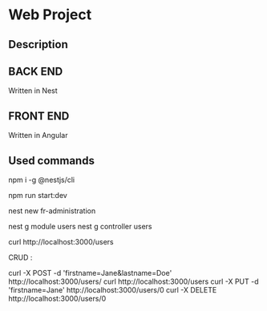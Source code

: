 # Web Project 

## Description



## BACK END

Written in Nest

## FRONT END

Written in Angular


## Used commands


npm i -g @nestjs/cli

npm run start:dev 

nest new fr-administration

nest g module users
nest g controller users

curl http://localhost:3000/users 

CRUD :

curl -X POST -d 'firstname=Jane&lastname=Doe' http://localhost:3000/users/
curl http://localhost:3000/users
curl -X PUT -d 'firstname=Jane' http://localhost:3000/users/0
curl -X DELETE http://localhost:3000/users/0

